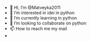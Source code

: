 - 👋 Hi, I’m @Matveyka2011
- 👀 I’m interested in idei in python
- 🌱 I’m currently learning in python
- 💞️ I’m looking to collaborate on python
- 📫 How to reach me my mail
-

<!---
Matveyka2011/Matveyka2011 is a ✨ special ✨ repository because its `README.md` (this file) appears on your GitHub profile.
You can click the Preview link to take a look at your changes.
--->
